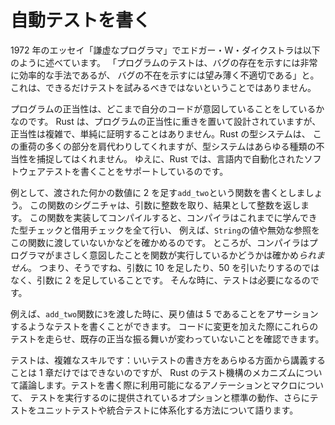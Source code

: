 <!--
# Writing Automated Tests
-->

# 自動テストを書く

<!--
In his 1972 essay “The Humble Programmer,” Edsger W. Dijkstra said that
“Program testing can be a very effective way to show the presence of bugs, but
it is hopelessly inadequate for showing their absence.” That doesn’t mean we
shouldn’t try to test as much as we can!
-->

1972 年のエッセイ「謙虚なプログラマ」でエドガー・W・ダイクストラは以下のように述べています。
「プログラムのテストは、バグの存在を示すには非常に効率的な手法であるが、
バグの不在を示すには望み薄く不適切である」と。これは、できるだけテストを試みるべきではないということではありません。

<!--
Correctness in our programs is the extent to which our code does what we intend
it to do. Rust is designed with a high degree of concern about the correctness
of programs, but correctness is complex and not easy to prove. Rust’s type
system shoulders a huge part of this burden, but the type system cannot catch
every kind of incorrectness. As such, Rust includes support for writing
automated software tests within the language.
-->

プログラムの正当性は、どこまで自分のコードが意図していることをしているかなのです。
Rust は、プログラムの正当性に重きを置いて設計されていますが、
正当性は複雑で、単純に証明することはありません。Rust の型システムは、
この重荷の多くの部分を肩代わりしてくれますが、型システムはあらゆる種類の不当性を捕捉してはくれません。
ゆえに、Rust では、言語内で自動化されたソフトウェアテストを書くことをサポートしているのです。

<!--
As an example, say we write a function called `add_two` that adds 2 to whatever
number is passed to it. This function’s signature accepts an integer as a
parameter and returns an integer as a result. When we implement and compile
that function, Rust does all the type checking and borrow checking that you've
learned so far to ensure that, for instance, we aren’t passing a `String` value
or an invalid reference to this function. But Rust *can’t* check that this
function will do precisely what we intend, which is return the parameter plus 2
rather than, say, the parameter plus 10 or the parameter minus 50! That's where
tests come in.
-->

例として、渡された何かの数値に 2 を足す`add_two`という関数を書くとしましょう。
この関数のシグニチャは、引数に整数を取り、結果として整数を返します。
この関数を実装してコンパイルすると、コンパイラはこれまでに学んできた型チェックと借用チェックを全て行い、
例えば、`String`の値や無効な参照をこの関数に渡していないかなどを確かめるのです。
ところが、コンパイラはプログラマがまさしく意図したことを関数が実行しているかどうかは確かめ*られません*。
つまり、そうですね、引数に 10 を足したり、50 を引いたりするのではなく、引数に 2 を足していることです。
そんな時に、テストは必要になるのです。

<!--
We can write tests that assert, for example, that when we pass `3` to the
`add_two` function, the returned value is `5`. We can run these tests whenever
we make changes to our code to make sure any existing correct behavior has not
changed.
-->

例えば、`add_two`関数に`3`を渡した時に、戻り値は 5 であることをアサーションするようなテストを書くことができます。
コードに変更を加えた際にこれらのテストを走らせ、既存の正当な振る舞いが変わっていないことを確認できます。

<!--
Testing is a complex skill: although we can’t cover every detail about how to
write good tests in one chapter, we’ll discuss the mechanics of Rust’s testing
facilities. We’ll talk about the annotations and macros available to you when
writing your tests, the default behavior and options provided for running your
tests, and how to organize tests into unit tests and integration tests.
-->

テストは、複雑なスキルです：いいテストの書き方をあらゆる方面から講義することは 1 章だけではできないのですが、
Rust のテスト機構のメカニズムについて議論します。テストを書く際に利用可能になるアノテーションとマクロについて、
テストを実行するのに提供されているオプションと標準の動作、さらにテストをユニットテストや統合テストに体系化する方法について語ります。
